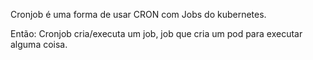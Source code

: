 Cronjob é uma forma de usar CRON com Jobs do kubernetes.

Então:
	Cronjob cria/executa um job, job que cria um pod para executar alguma coisa.